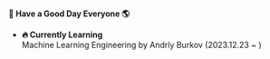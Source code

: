 **🌈 Have a Good Day Everyone 🌎**

- **🔥 Currently Learning**\
  Machine Learning Engineering by Andrly Burkov (2023.12.23 ~ )

